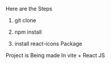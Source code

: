 Here are the Steps 

1) git clone <Link of the Repo>

2) npm install 

3) install react-icons Package 

Project is Being made In vite + React JS 
